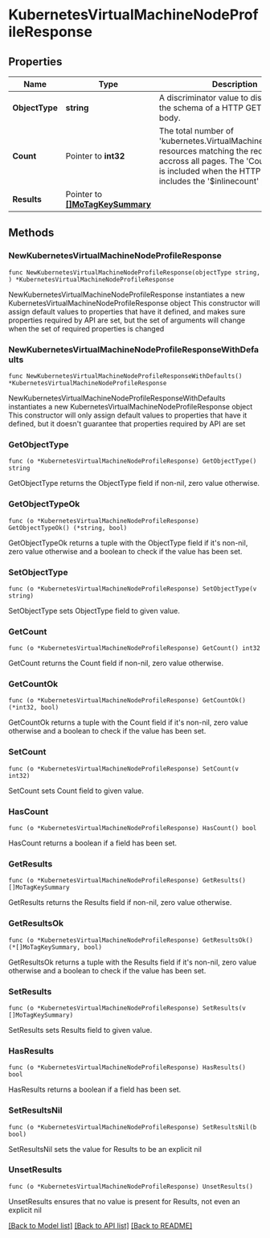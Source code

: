 # KubernetesVirtualMachineNodeProfileResponse

## Properties

Name | Type | Description | Notes
------------ | ------------- | ------------- | -------------
**ObjectType** | **string** | A discriminator value to disambiguate the schema of a HTTP GET response body. | 
**Count** | Pointer to **int32** | The total number of &#39;kubernetes.VirtualMachineNodeProfile&#39; resources matching the request, accross all pages. The &#39;Count&#39; attribute is included when the HTTP GET request includes the &#39;$inlinecount&#39; parameter. | [optional] 
**Results** | Pointer to [**[]MoTagKeySummary**](MoTagKeySummary.md) |  | [optional] 

## Methods

### NewKubernetesVirtualMachineNodeProfileResponse

`func NewKubernetesVirtualMachineNodeProfileResponse(objectType string, ) *KubernetesVirtualMachineNodeProfileResponse`

NewKubernetesVirtualMachineNodeProfileResponse instantiates a new KubernetesVirtualMachineNodeProfileResponse object
This constructor will assign default values to properties that have it defined,
and makes sure properties required by API are set, but the set of arguments
will change when the set of required properties is changed

### NewKubernetesVirtualMachineNodeProfileResponseWithDefaults

`func NewKubernetesVirtualMachineNodeProfileResponseWithDefaults() *KubernetesVirtualMachineNodeProfileResponse`

NewKubernetesVirtualMachineNodeProfileResponseWithDefaults instantiates a new KubernetesVirtualMachineNodeProfileResponse object
This constructor will only assign default values to properties that have it defined,
but it doesn't guarantee that properties required by API are set

### GetObjectType

`func (o *KubernetesVirtualMachineNodeProfileResponse) GetObjectType() string`

GetObjectType returns the ObjectType field if non-nil, zero value otherwise.

### GetObjectTypeOk

`func (o *KubernetesVirtualMachineNodeProfileResponse) GetObjectTypeOk() (*string, bool)`

GetObjectTypeOk returns a tuple with the ObjectType field if it's non-nil, zero value otherwise
and a boolean to check if the value has been set.

### SetObjectType

`func (o *KubernetesVirtualMachineNodeProfileResponse) SetObjectType(v string)`

SetObjectType sets ObjectType field to given value.


### GetCount

`func (o *KubernetesVirtualMachineNodeProfileResponse) GetCount() int32`

GetCount returns the Count field if non-nil, zero value otherwise.

### GetCountOk

`func (o *KubernetesVirtualMachineNodeProfileResponse) GetCountOk() (*int32, bool)`

GetCountOk returns a tuple with the Count field if it's non-nil, zero value otherwise
and a boolean to check if the value has been set.

### SetCount

`func (o *KubernetesVirtualMachineNodeProfileResponse) SetCount(v int32)`

SetCount sets Count field to given value.

### HasCount

`func (o *KubernetesVirtualMachineNodeProfileResponse) HasCount() bool`

HasCount returns a boolean if a field has been set.

### GetResults

`func (o *KubernetesVirtualMachineNodeProfileResponse) GetResults() []MoTagKeySummary`

GetResults returns the Results field if non-nil, zero value otherwise.

### GetResultsOk

`func (o *KubernetesVirtualMachineNodeProfileResponse) GetResultsOk() (*[]MoTagKeySummary, bool)`

GetResultsOk returns a tuple with the Results field if it's non-nil, zero value otherwise
and a boolean to check if the value has been set.

### SetResults

`func (o *KubernetesVirtualMachineNodeProfileResponse) SetResults(v []MoTagKeySummary)`

SetResults sets Results field to given value.

### HasResults

`func (o *KubernetesVirtualMachineNodeProfileResponse) HasResults() bool`

HasResults returns a boolean if a field has been set.

### SetResultsNil

`func (o *KubernetesVirtualMachineNodeProfileResponse) SetResultsNil(b bool)`

 SetResultsNil sets the value for Results to be an explicit nil

### UnsetResults
`func (o *KubernetesVirtualMachineNodeProfileResponse) UnsetResults()`

UnsetResults ensures that no value is present for Results, not even an explicit nil

[[Back to Model list]](../README.md#documentation-for-models) [[Back to API list]](../README.md#documentation-for-api-endpoints) [[Back to README]](../README.md)


